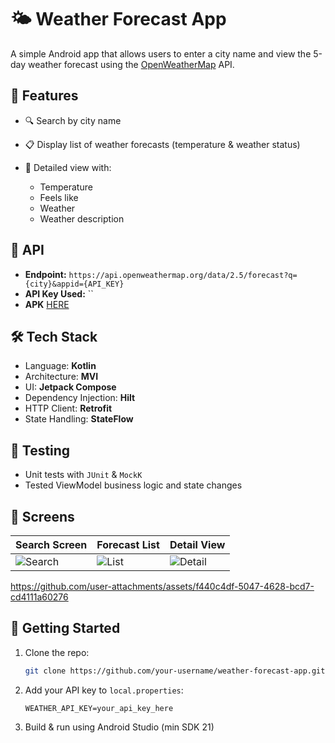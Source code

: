 # 🌤️ Weather Forecast App

A simple Android app that allows users to enter a city name and view the 5-day weather forecast using the [OpenWeatherMap](https://openweathermap.org/) API.

## 📱 Features

* 🔍 Search by city name
* 📋 Display list of weather forecasts (temperature & weather status)
* 📄 Detailed view with:

  * Temperature
  * Feels like
  * Weather
  * Weather description

## 🔗 API

* **Endpoint:**
  `https://api.openweathermap.org/data/2.5/forecast?q={city}&appid={API_KEY}`
* **API Key Used:**
  ``
* **APK** [HERE](https://drive.google.com/file/d/11k2zcvBFRskCY-Dg2GYI3nXvrFNYNORZ/view?usp=sharing)
## 🛠️ Tech Stack

* Language: **Kotlin**
* Architecture: **MVI**
* UI: **Jetpack Compose**
* Dependency Injection: **Hilt**
* HTTP Client: **Retrofit**
* State Handling: **StateFlow**

## 🧪 Testing

* Unit tests with `JUnit` & `MockK`
* Tested ViewModel business logic and state changes

## 📸 Screens

| Search Screen                     | Forecast List                 | Detail View                       |
| --------------------------------- | ----------------------------- | --------------------------------- |
| ![Search](https://github.com/user-attachments/assets/e70136dd-742d-44fb-8ba7-87b8bc0af580) | ![List](https://github.com/user-attachments/assets/54c85217-ad93-46d9-94ee-76fa214fd46c) | ![Detail](https://github.com/user-attachments/assets/818bbc7e-2cc2-411e-9ec9-f224da985dec) |



https://github.com/user-attachments/assets/f440c4df-5047-4628-bcd7-cd4111a60276




## 🚀 Getting Started

1. Clone the repo:

   ```bash
   git clone https://github.com/your-username/weather-forecast-app.git
   ```

2. Add your API key to `local.properties`:

   ```properties
   WEATHER_API_KEY=your_api_key_here
   ```

3. Build & run using Android Studio (min SDK 21)
